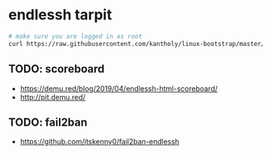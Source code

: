 # endlessh tarpit

```bash
# make sure you are logged in as root
curl https://raw.githubusercontent.com/kantholy/linux-bootstrap/master/endlessh/install.sh | sh 
```

## TODO: scoreboard

- https://demu.red/blog/2019/04/endlessh-html-scoreboard/
- http://pit.demu.red/


## TODO: fail2ban

- https://github.com/itskenny0/fail2ban-endlessh